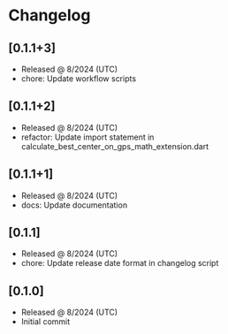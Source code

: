 # Changelog

## [0.1.1+3]

- Released @ 8/2024 (UTC)
- chore: Update workflow scripts

## [0.1.1+2]

- Released @ 8/2024 (UTC)
- refactor: Update import statement in calculate_best_center_on_gps_math_extension.dart

## [0.1.1+1]

- Released @ 8/2024 (UTC)
- docs: Update documentation

## [0.1.1]

- Released @ 8/2024 (UTC)
- chore: Update release date format in changelog script

## [0.1.0]

- Released @ 8/2024 (UTC)
- Initial commit
